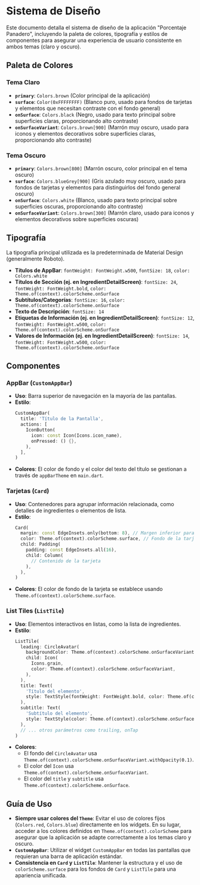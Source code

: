 # Sistema de Diseño

Este documento detalla el sistema de diseño de la aplicación "Porcentaje Panadero", incluyendo la paleta de colores, tipografía y estilos de componentes para asegurar una experiencia de usuario consistente en ambos temas (claro y oscuro).

## Paleta de Colores

### Tema Claro
- **`primary`**: `Colors.brown` (Color principal de la aplicación)
- **`surface`**: `Color(0xFFFFFFFF)` (Blanco puro, usado para fondos de tarjetas y elementos que necesitan contraste con el fondo general)
- **`onSurface`**: `Colors.black` (Negro, usado para texto principal sobre superficies claras, proporcionando alto contraste)
- **`onSurfaceVariant`**: `Colors.brown[900]` (Marrón muy oscuro, usado para iconos y elementos decorativos sobre superficies claras, proporcionando alto contraste)

### Tema Oscuro
- **`primary`**: `Colors.brown[800]` (Marrón oscuro, color principal en el tema oscuro)
- **`surface`**: `Colors.blueGrey[900]` (Gris azulado muy oscuro, usado para fondos de tarjetas y elementos para distinguirlos del fondo general oscuro)
- **`onSurface`**: `Colors.white` (Blanco, usado para texto principal sobre superficies oscuras, proporcionando alto contraste)
- **`onSurfaceVariant`**: `Colors.brown[300]` (Marrón claro, usado para iconos y elementos decorativos sobre superficies oscuras)

## Tipografía

La tipografía principal utilizada es la predeterminada de Material Design (generalmente Roboto).

- **Títulos de AppBar**: `fontWeight: FontWeight.w500`, `fontSize: 18`, `color: Colors.white`
- **Títulos de Sección (ej. en IngredientDetailScreen)**: `fontSize: 24`, `fontWeight: FontWeight.bold`, `color: Theme.of(context).colorScheme.onSurface`
- **Subtítulos/Categorías**: `fontSize: 16`, `color: Theme.of(context).colorScheme.onSurface`
- **Texto de Descripción**: `fontSize: 14`
- **Etiquetas de Información (ej. en IngredientDetailScreen)**: `fontSize: 12`, `fontWeight: FontWeight.w500`, `color: Theme.of(context).colorScheme.onSurface`
- **Valores de Información (ej. en IngredientDetailScreen)**: `fontSize: 14`, `fontWeight: FontWeight.w500`, `color: Theme.of(context).colorScheme.onSurface`

## Componentes

### AppBar (`CustomAppBar`)
- **Uso**: Barra superior de navegación en la mayoría de las pantallas.
- **Estilo**:
  ```dart
  CustomAppBar(
    title: 'Título de la Pantalla',
    actions: [
      IconButton(
        icon: const Icon(Icons.icon_name),
        onPressed: () {},
      ),
    ],
  )
  ```
- **Colores**: El color de fondo y el color del texto del título se gestionan a través de `appBarTheme` en `main.dart`.

### Tarjetas (`Card`)
- **Uso**: Contenedores para agrupar información relacionada, como detalles de ingredientes o elementos de lista.
- **Estilo**:
  ```dart
  Card(
    margin: const EdgeInsets.only(bottom: 8), // Margen inferior para separación
    color: Theme.of(context).colorScheme.surface, // Fondo de la tarjeta
    child: Padding(
      padding: const EdgeInsets.all(16),
      child: Column(
        // Contenido de la tarjeta
      ),
    ),
  )
  ```
- **Colores**: El color de fondo de la tarjeta se establece usando `Theme.of(context).colorScheme.surface`.

### List Tiles (`ListTile`)
- **Uso**: Elementos interactivos en listas, como la lista de ingredientes.
- **Estilo**:
  ```dart
  ListTile(
    leading: CircleAvatar(
      backgroundColor: Theme.of(context).colorScheme.onSurfaceVariant.withOpacity(0.1),
      child: Icon(
        Icons.grain,
        color: Theme.of(context).colorScheme.onSurfaceVariant,
      ),
    ),
    title: Text(
      'Título del elemento',
      style: TextStyle(fontWeight: FontWeight.bold, color: Theme.of(context).colorScheme.onSurface),
    ),
    subtitle: Text(
      'Subtítulo del elemento',
      style: TextStyle(color: Theme.of(context).colorScheme.onSurface),
    ),
    // ... otros parámetros como trailing, onTap
  )
  ```
- **Colores**:
  - El fondo del `CircleAvatar` usa `Theme.of(context).colorScheme.onSurfaceVariant.withOpacity(0.1)`.
  - El color del `Icon` usa `Theme.of(context).colorScheme.onSurfaceVariant`.
  - El color del `title` y `subtitle` usa `Theme.of(context).colorScheme.onSurface`.

## Guía de Uso

- **Siempre usar colores del `Theme`**: Evitar el uso de colores fijos (`Colors.red`, `Colors.blue`) directamente en los widgets. En su lugar, acceder a los colores definidos en `Theme.of(context).colorScheme` para asegurar que la aplicación se adapte correctamente a los temas claro y oscuro.
- **`CustomAppBar`**: Utilizar el widget `CustomAppBar` en todas las pantallas que requieran una barra de aplicación estándar.
- **Consistencia en `Card` y `ListTile`**: Mantener la estructura y el uso de `colorScheme.surface` para los fondos de `Card` y `ListTile` para una apariencia unificada.
